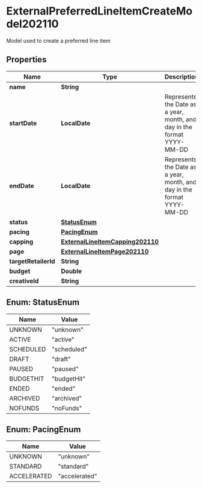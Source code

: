 

# ExternalPreferredLineItemCreateModel202110

Model used to create a preferred line item

## Properties

| Name | Type | Description | Notes |
|------------ | ------------- | ------------- | -------------|
|**name** | **String** |  |  |
|**startDate** | **LocalDate** | Represents the Date as a year, month, and day in the format YYYY-MM-DD |  |
|**endDate** | **LocalDate** | Represents the Date as a year, month, and day in the format YYYY-MM-DD |  |
|**status** | [**StatusEnum**](#StatusEnum) |  |  [optional] |
|**pacing** | [**PacingEnum**](#PacingEnum) |  |  |
|**capping** | [**ExternalLineItemCapping202110**](ExternalLineItemCapping202110.md) |  |  [optional] |
|**page** | [**ExternalLineItemPage202110**](ExternalLineItemPage202110.md) |  |  |
|**targetRetailerId** | **String** |  |  |
|**budget** | **Double** |  |  |
|**creativeId** | **String** |  |  [optional] |



## Enum: StatusEnum

| Name | Value |
|---- | -----|
| UNKNOWN | &quot;unknown&quot; |
| ACTIVE | &quot;active&quot; |
| SCHEDULED | &quot;scheduled&quot; |
| DRAFT | &quot;draft&quot; |
| PAUSED | &quot;paused&quot; |
| BUDGETHIT | &quot;budgetHit&quot; |
| ENDED | &quot;ended&quot; |
| ARCHIVED | &quot;archived&quot; |
| NOFUNDS | &quot;noFunds&quot; |



## Enum: PacingEnum

| Name | Value |
|---- | -----|
| UNKNOWN | &quot;unknown&quot; |
| STANDARD | &quot;standard&quot; |
| ACCELERATED | &quot;accelerated&quot; |



